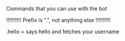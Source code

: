 Commands that you can use with the bot

!!!!!!!!!! Prefix is ".", not anything else !!!!!!!!!!

.hello = says hello and fetches your username
